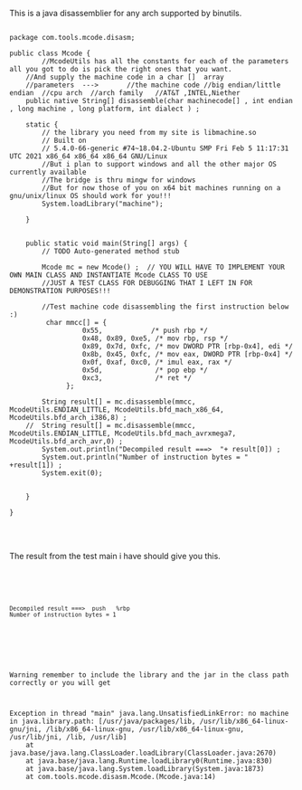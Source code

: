This is a java disassemblier for any arch supported by binutils.
<pre>
<code>
package com.tools.mcode.disasm;

public class Mcode {
        //McodeUtils has all the constants for each of the parameters all you got to do is pick the right ones that you want.
	//And supply the machine code in a char []  array
	//parameters  --->       //the machine code //big endian/little endian  //cpu arch	//arch family	//AT&T ,INTEL,Niether	
	public native String[] disassemble(char machinecode[] , int endian , long machine , long platform, int dialect ) ;
	
	static {
		// the library you need from my site is libmachine.so 
		// Built on 
		// 5.4.0-66-generic #74~18.04.2-Ubuntu SMP Fri Feb 5 11:17:31 UTC 2021 x86_64 x86_64 x86_64 GNU/Linux
        //But i plan to support windows and all the other major OS currently available
		//The bridge is thru mingw for windows
		//But for now those of you on x64 bit machines running on a gnu/unix/linux OS should work for you!!!
		System.loadLibrary("machine");
		
	}
	
	
	public static void main(String[] args) {
		// TODO Auto-generated method stub

		Mcode mc = new Mcode() ;  // YOU WILL HAVE TO IMPLEMENT YOUR OWN MAIN CLASS AND INSTANTIATE Mcode CLASS TO USE
		//JUST A TEST CLASS FOR DEBUGGING THAT I LEFT IN FOR DEMONSTRATION PURPOSES!!!
		
		//Test machine code disassembling the first instruction below :)
		 char mmcc[] = {
				  0x55,            /* push rbp */
			      0x48, 0x89, 0xe5, /* mov rbp, rsp */
			      0x89, 0x7d, 0xfc, /* mov DWORD PTR [rbp-0x4], edi */
			      0x8b, 0x45, 0xfc, /* mov eax, DWORD PTR [rbp-0x4] */
			      0x0f, 0xaf, 0xc0, /* imul eax, rax */
			      0x5d,             /* pop ebp */
			      0xc3,             /* ret */
			  }; 

		String result[] = mc.disassemble(mmcc, McodeUtils.ENDIAN_LITTLE, McodeUtils.bfd_mach_x86_64, McodeUtils.bfd_arch_i386,8) ;
	//	String result[] = mc.disassemble(mmcc, McodeUtils.ENDIAN_LITTLE, McodeUtils.bfd_mach_avrxmega7, McodeUtils.bfd_arch_avr,0) ;
		System.out.println("Decompiled result ===>  "+ result[0]) ; 
		System.out.println("Number of instruction bytes = " +result[1]) ;
		System.exit(0);
		
		
	}  

}

</code>
</pre>

<br>
The result from the test main i have should give you this. 
<br>

<code>

<br>
<pre>
<code>
Decompiled result ===>  push   %rbp
Number of instruction bytes = 1
</code>
</pre>
<br>

Warning remember to include the library and the jar in the class path correctly or you will get
<pre>
Exception in thread "main" java.lang.UnsatisfiedLinkError: no machine in java.library.path: [/usr/java/packages/lib, /usr/lib/x86_64-linux-gnu/jni, /lib/x86_64-linux-gnu, /usr/lib/x86_64-linux-gnu, /usr/lib/jni, /lib, /usr/lib]
	at java.base/java.lang.ClassLoader.loadLibrary(ClassLoader.java:2670)
	at java.base/java.lang.Runtime.loadLibrary0(Runtime.java:830)
	at java.base/java.lang.System.loadLibrary(System.java:1873)
	at com.tools.mcode.disasm.Mcode.<clinit>(Mcode.java:14)

</code>
</pre>
